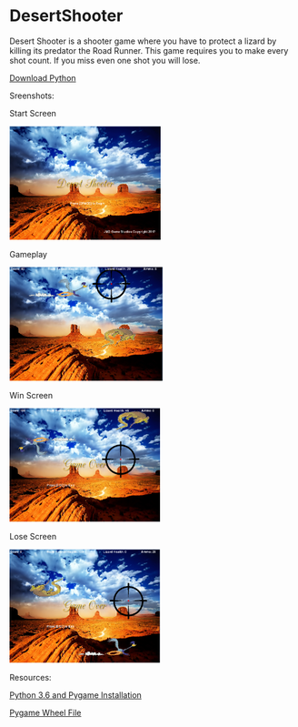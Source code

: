 # DesertShooter

<p> Desert Shooter is a shooter game where you have to protect a lizard by killing its predator the Road Runner. This game requires you to make every shot count. If you miss even one shot you will lose. </p> 

<a href="https://www.python.org/downloads/">Download Python</a>


Sreenshots:

Start Screen

<img src="https://github.com/dnarine1585/Desert-Shooter/blob/master/startscreen.PNG" height="200px">

Gameplay

<img src="https://github.com/dnarine1585/Desert-Shooter/blob/master/Gameplay.PNG" height="200px">

Win Screen

<img src="https://github.com/dnarine1585/Desert-Shooter/blob/master/winscreen.PNG" height="200px">

Lose Screen

<img src="https://github.com/dnarine1585/Desert-Shooter/blob/master/losescreen.PNG" height="200px">

Resources:

<a href="https://www.youtube.com/watch?v=_GikMdhAhv0&feature=youtu.be">Python 3.6 and Pygame Installation</a>

<a href="http://www.lfd.uci.edu/~gohlke/pythonlibs/#pygame">Pygame Wheel File</a>
